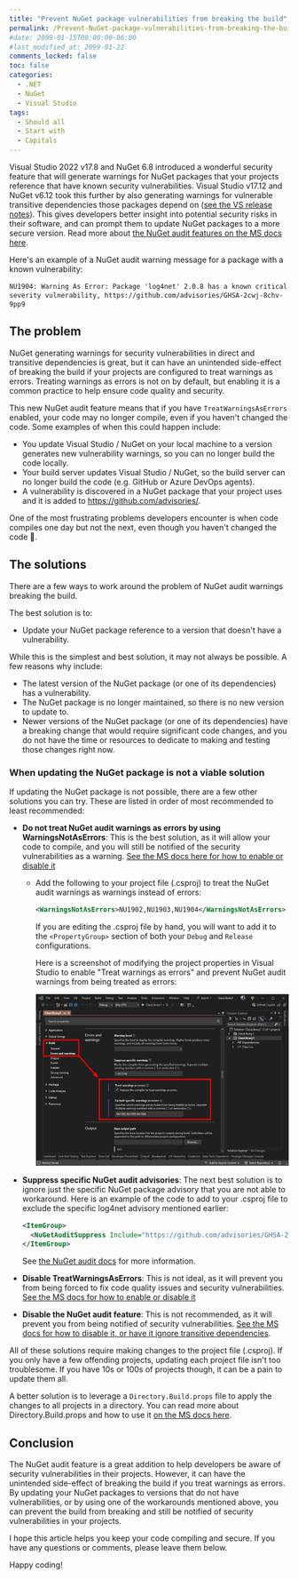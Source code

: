 ```yaml
---
title: "Prevent NuGet package vulnerabilities from breaking the build"
permalink: /Prevent-NuGet-package-vulnerabilities-from-breaking-the-build/
#date: 2099-01-15T00:00:00-06:00
#last_modified_at: 2099-01-22
comments_locked: false
toc: false
categories:
  - .NET
  - NuGet
  - Visual Studio
tags:
  - Should all
  - Start with
  - Capitals
---
```


Visual Studio 2022 v17.8 and NuGet 6.8 introduced a wonderful security feature that will generate warnings for NuGet packages that your projects reference that have known security vulnerabilities.
Visual Studio v17.12 and NuGet v6.12 took this further by also generating warnings for vulnerable transitive dependencies those packages depend on ([see the VS release notes](https://learn.microsoft.com/en-us/visualstudio/releases/2022/release-notes#net)).
This gives developers better insight into potential security risks in their software, and can prompt them to update NuGet packages to a more secure version.
Read more about [the NuGet audit features on the MS docs here](https://learn.microsoft.com/en-us/nuget/concepts/auditing-packages).

Here's an example of a NuGet audit warning message for a package with a known vulnerability:

```text
NU1904: Warning As Error: Package 'log4net' 2.0.8 has a known critical severity vulnerability, https://github.com/advisories/GHSA-2cwj-8chv-9pp9
```

## The problem

NuGet generating warnings for security vulnerabilities in direct and transitive dependencies is great, but it can have an unintended side-effect of breaking the build if your projects are configured to treat warnings as errors.
Treating warnings as errors is not on by default, but enabling it is a common practice to help ensure code quality and security.

This new NuGet audit feature means that if you have `TreatWarningsAsErrors` enabled, your code may no longer compile, even if you haven't changed the code.
Some examples of when this could happen include:

- You update Visual Studio / NuGet on your local machine to a version generates new vulnerability warnings, so you can no longer build the code locally.
- Your build server updates Visual Studio / NuGet, so the build server can no longer build the code (e.g. GitHub or Azure DevOps agents).
- A vulnerability is discovered in a NuGet package that your project uses and it is added to <https://github.com/advisories/>.

One of the most frustrating problems developers encounter is when code compiles one day but not the next, even though you haven't changed the code 😤.

## The solutions

There are a few ways to work around the problem of NuGet audit warnings breaking the build.

The best solution is to:

- Update your NuGet package reference to a version that doesn't have a vulnerability.

While this is the simplest and best solution, it may not always be possible.
A few reasons why include:

- The latest version of the NuGet package (or one of its dependencies) has a vulnerability.
- The NuGet package is no longer maintained, so there is no new version to update to.
- Newer versions of the NuGet package (or one of its dependencies) have a breaking change that would require significant code changes, and you do not have the time or resources to dedicate to making and testing those changes right now.

### When updating the NuGet package is not a viable solution

If updating the NuGet package is not possible, there are a few other solutions you can try.
These are listed in order of most recommended to least recommended:

- __Do not treat NuGet audit warnings as errors by using WarningsNotAsErrors__: This is the best solution, as it will allow your code to compile, and you will still be notified of the security vulnerabilities as a warning.
  [See the MS docs here for how to enable or disable it](https://learn.microsoft.com/en-us/dotnet/csharp/language-reference/compiler-options/errors-warnings#warningsaserrors-and-warningsnotaserrors)
  - Add the following to your project file (.csproj) to treat the NuGet audit warnings as warnings instead of errors:

    ```xml
    <WarningsNotAsErrors>NU1902,NU1903,NU1904</WarningsNotAsErrors>
    ```

    If you are editing the .csproj file by hand, you will want to add it to the `<PropertyGroup>` section of both your `Debug` and `Release` configurations.

    Here is a screenshot of modifying the project properties in Visual Studio to enable "Treat warnings as errors" and prevent NuGet audit warnings from being treated as errors:

    ![Screenshot of modifying the .csproj file in Visual Studio](/assets/Posts/2024-11-16-Prevent-NuGet-package-vulnerabilities-from-breaking-the-build/enable-treat-warnings-as-errors-and-ignore-nuget-audit-warnings-in-visual-studio.png)

- __Suppress specific NuGet audit advisories__: The next best solution is to ignore just the specific NuGet package advisory that you are not able to workaround.
  Here is an example of the code to add to your .csproj file to exclude the specific log4net advisory mentioned earlier:

  ```xml
  <ItemGroup>
    <NuGetAuditSuppress Include="https://github.com/advisories/GHSA-2cwj-8chv-9pp9" />
  </ItemGroup>
  ```

  See [the NuGet audit docs](https://learn.microsoft.com/en-us/nuget/concepts/auditing-packages#excluding-advisories) for more information.

- __Disable TreatWarningsAsErrors__: This is not ideal, as it will prevent you from being forced to fix code quality issues and security vulnerabilities.
  [See the MS docs for how to enable or disable it](https://learn.microsoft.com/en-us/dotnet/csharp/language-reference/compiler-options/errors-warnings#treatwarningsaserrors)
- __Disable the NuGet audit feature__: This is not recommended, as it will prevent you from being notified of security vulnerabilities.
  [See the MS docs for how to disable it, or have it ignore transitive dependencies](https://learn.microsoft.com/en-us/nuget/concepts/auditing-packages#configuring-nuget-audit).

All of these solutions require making changes to the project file (.csproj).
If you only have a few offending projects, updating each project file isn't too troublesome.
If you have 10s or 100s of projects though, it can be a pain to update them all.

A better solution is to leverage a `Directory.Build.props` file to apply the changes to all projects in a directory.
You can read more about Directory.Build.props and how to use it [on the MS docs here](https://learn.microsoft.com/en-us/visualstudio/msbuild/customize-by-directory).

## Conclusion

The NuGet audit feature is a great addition to help developers be aware of security vulnerabilities in their projects.
However, it can have the unintended side-effect of breaking the build if you treat warnings as errors.
By updating your NuGet packages to versions that do not have vulnerabilities, or by using one of the workarounds mentioned above, you can prevent the build from breaking and still be notified of security vulnerabilities in your projects.

I hope this article helps you keep your code compiling and secure.
If you have any questions or comments, please leave them below.

Happy coding!
